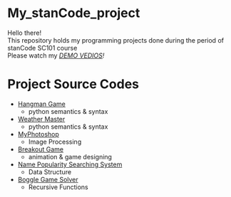 # My_stanCode_project
Hello there!\
This repository holds my programming projects done during the period of stanCode SC101 course\
Please watch my *[DEMO VEDIOS](https://drive.google.com/drive/folders/1XNR0XL3n6M-YSMuuLJO5lNW37Hd_qMeJ?usp=sharing)!*
# Project Source Codes
* [Hangman Game](https://github.com/Jan0714/My_stanCode_project/blob/main/stancode%20project/hangman_game/hangman.py)
  * python semantics & syntax
* [Weather Master](https://github.com/Jan0714/My_stanCode_project/blob/main/stancode%20project/weather_master/weather_master.py)
  * python semantics & syntax
* [MyPhotoshop](https://github.com/Jan0714/My_stanCode_project/blob/main/stancode%20project/my_photoshop/stanCodoshop.py)
  * Image Processing
* [Breakout Game](https://github.com/Jan0714/My_stanCode_project/blob/main/stancode%20project/breakout%20games/breakout.py)
  * animation & game designing
* [Name Popularity Searching System](https://github.com/Jan0714/My_stanCode_project/blob/main/stancode%20project/name_searching_system/babygraphics.py)
  * Data Structure
* [Boggle Game Solver](https://github.com/Jan0714/My_stanCode_project/blob/main/stancode%20project/boggle_game_solver/boggle.py)
  * Recursive Functions
